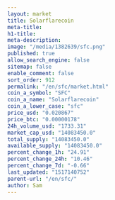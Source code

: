 ```yaml
---
layout: market
title: Solarflarecoin
meta-title: 
h1-title: 
meta-description: 
image: "/media/1382639/sfc.png"
published: true
allow_search_engine: false
sitemap: false
enable_comment: false
sort_order: 912
permalink: "/en/sfc/market.html"
coin_a_symbol: "SFC"
coin_a_name: "Solarflarecoin"
coin_a_lower_case: "sfc"
price_usd: "0.020867"
price_btc: "0.00000178"
24h_volume_usd: "1733.31"
market_cap_usd: "14083450.0"
total_supply: "14083450.0"
available_supply: "14083450.0"
percent_change_1h: "24.91"
percent_change_24h: "10.46"
percent_change_7d: "-0.66"
last_updated: "1517140752"
parent-url: "/en/sfc/"
author: Sam
---
```


